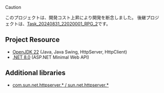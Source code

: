 > [!CAUTION]
> このプロジェクトは、開発コスト上昇により開発を断念しました。
> 後継プロジェクトは、[Task_20240831_22020001_RPG_2](../Task_20240831_22020001_RPG_2/)です。

## Project Resource

- [OpenJDK 22](https://jdk.java.net/archive/) (Java, Java Swing, HttpServer, HttpClient)
- [.NET 8.0](https://dotnet.microsoft.com/download/dotnet/8.0) (ASP.NET Minimal Web API)

## Additional libraries

- [com.sun.net.httpserver.\* / sun.net.httpserver.\*](http://www.java2s.com/Code/Jar/h/Downloadhttp221jar.htm)
